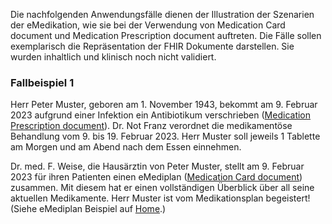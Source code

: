 Die nachfolgenden Anwendungsfälle dienen der Illustration der Szenarien der eMedikation, wie sie bei der Verwendung von Medication Card document und Medication Prescription document auftreten. Die Fälle sollen exemplarisch die Repräsentation der FHIR Dokumente darstellen. Sie wurden inhaltlich und klinisch noch nicht validiert.

### Fallbeispiel 1
Herr Peter Muster, geboren am 1. November 1943, bekommt am 9. Februar 2023 aufgrund einer Infektion ein Antibiotikum verschrieben ([Medication Prescription document](Bundle-pre1-bundle.html)). Dr. Not Franz verordnet die medikamentöse Behandlung vom 9. bis 19. Februar 2023. Herr Muster soll jeweils 1 Tablette am Morgen und am Abend nach dem Essen einnehmen.

Dr. med. F. Weise, die Hausärztin von Peter Muster, stellt am 9. Februar 2023 für ihren Patienten einen eMediplan ([Medication Card document](Bundle-card1-bundle.html)) zusammen. Mit diesem hat er einen vollständigen Überblick über all seine aktuellen Medikamente. Herr Muster ist vom Medikationsplan begeistert! (Siehe eMediplan Beispiel auf [Home](index.html).)
